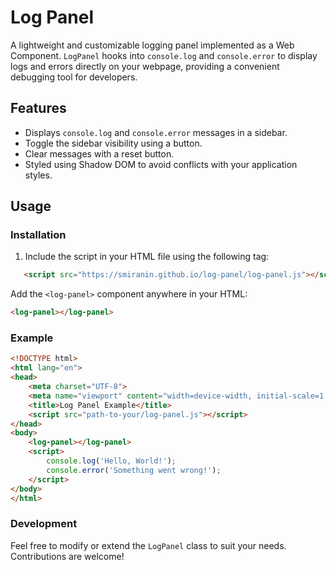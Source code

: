 
# Log Panel

A lightweight and customizable logging panel implemented as a Web Component. `LogPanel` hooks into `console.log` and `console.error` to display logs and errors directly on your webpage, providing a convenient debugging tool for developers.

## Features

- Displays `console.log` and `console.error` messages in a sidebar.
- Toggle the sidebar visibility using a button.
- Clear messages with a reset button.
- Styled using Shadow DOM to avoid conflicts with your application styles.

## Usage

### Installation

1. Include the script in your HTML file using the following tag:

```html
   <script src="https://smiranin.github.io/log-panel/log-panel.js"></script>
   ```
   
Add the `<log-panel>` component anywhere in your HTML:
```html
<log-panel></log-panel>
```
### Example

```html
<!DOCTYPE html>
<html lang="en">
<head>
    <meta charset="UTF-8">
    <meta name="viewport" content="width=device-width, initial-scale=1.0">
    <title>Log Panel Example</title>
    <script src="path-to-your/log-panel.js"></script>
</head>
<body>
    <log-panel></log-panel>
    <script>
        console.log('Hello, World!');
        console.error('Something went wrong!');
    </script>
</body>
</html>
```

### Development
Feel free to modify or extend the `LogPanel` class to suit your needs. Contributions are welcome!